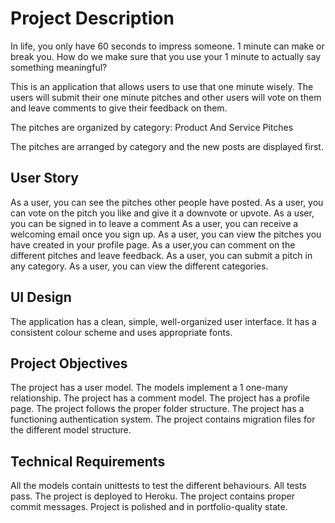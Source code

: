 # Project Description

In life, you only have 60 seconds to impress someone. 1 minute can make or break you. How do we make sure that you use your 1 minute to actually say something meaningful?

This is an application that allows users to use that one minute wisely. The users will submit their one minute pitches and other users will vote on them and leave comments to give their feedback on them.

The pitches are organized by category: Product And Service Pitches

The pitches are arranged by category and the new posts are displayed first.

## User Story

As a user, you can see the pitches other people have posted.
As a user, you can vote on the pitch you like and give it a downvote or upvote.
As a user, you can be signed in to leave a comment
As a user, you can receive a welcoming email once you sign up.
As a user, you can view the pitches you have created in your profile page.
As a user,you can comment on the different pitches and leave feedback.
As a user, you can submit a pitch in any category.
As a user, you can view the different categories.

##   UI Design 
The application has a clean, simple, well-organized user interface.
It has a consistent colour scheme and uses appropriate fonts.

##  Project Objectives 
The project has a user model.
The models implement a 1 one-many relationship.
The project has a comment model.
The project has a profile page.
The project follows the proper folder structure.
The project has a functioning authentication system.
The project contains migration files for the different model structure.

## Technical Requirements

All the models contain unittests to test the different behaviours. All tests pass.
The project is deployed to Heroku.
The project contains proper commit messages.
Project is polished and in portfolio-quality state.